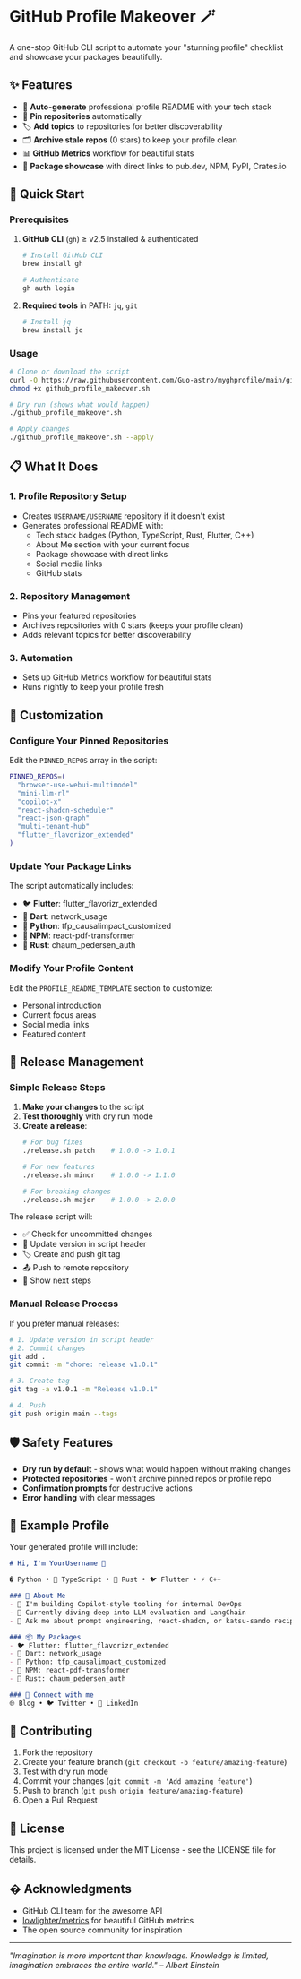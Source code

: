 # GitHub Profile Makeover 🪄

A one-stop GitHub CLI script to automate your "stunning profile" checklist and showcase your packages beautifully.

## ✨ Features

- 🎯 **Auto-generate** professional profile README with your tech stack
- 📌 **Pin repositories** automatically 
- 🏷️ **Add topics** to repositories for better discoverability
- 🗂️ **Archive stale repos** (0 stars) to keep your profile clean
- 📊 **GitHub Metrics** workflow for beautiful stats
- 🔗 **Package showcase** with direct links to pub.dev, NPM, PyPI, Crates.io

## 🚀 Quick Start

### Prerequisites

1. **GitHub CLI** (`gh`) ≥ v2.5 installed & authenticated
   ```bash
   # Install GitHub CLI
   brew install gh
   
   # Authenticate
   gh auth login
   ```

2. **Required tools** in PATH: `jq`, `git`
   ```bash
   # Install jq
   brew install jq
   ```

### Usage

```bash
# Clone or download the script
curl -O https://raw.githubusercontent.com/Guo-astro/myghprofile/main/github_profile_makeover.sh
chmod +x github_profile_makeover.sh

# Dry run (shows what would happen)
./github_profile_makeover.sh

# Apply changes
./github_profile_makeover.sh --apply
```

## 📋 What It Does

### 1. Profile Repository Setup
- Creates `USERNAME/USERNAME` repository if it doesn't exist
- Generates professional README with:
  - Tech stack badges (Python, TypeScript, Rust, Flutter, C++)
  - About Me section with your current focus
  - Package showcase with direct links
  - Social media links
  - GitHub stats

### 2. Repository Management
- Pins your featured repositories
- Archives repositories with 0 stars (keeps your profile clean)
- Adds relevant topics for better discoverability

### 3. Automation
- Sets up GitHub Metrics workflow for beautiful stats
- Runs nightly to keep your profile fresh

## 🎨 Customization

### Configure Your Pinned Repositories
Edit the `PINNED_REPOS` array in the script:

```bash
PINNED_REPOS=(
  "browser-use-webui-multimodel"
  "mini-llm-rl"
  "copilot-x"
  "react-shadcn-scheduler"
  "react-json-graph"
  "multi-tenant-hub"
  "flutter_flavorizor_extended"
)
```

### Update Your Package Links
The script automatically includes:
- 🐦 **Flutter**: flutter_flavorizr_extended
- 📡 **Dart**: network_usage  
- 🐍 **Python**: tfp_causalimpact_customized
- 📄 **NPM**: react-pdf-transformer
- 🦀 **Rust**: chaum_pedersen_auth

### Modify Your Profile Content
Edit the `PROFILE_README_TEMPLATE` section to customize:
- Personal introduction
- Current focus areas
- Social media links
- Featured content

## 🔄 Release Management

### Simple Release Steps

1. **Make your changes** to the script
2. **Test thoroughly** with dry run mode
3. **Create a release**:
   ```bash
   # For bug fixes
   ./release.sh patch    # 1.0.0 -> 1.0.1
   
   # For new features  
   ./release.sh minor    # 1.0.0 -> 1.1.0
   
   # For breaking changes
   ./release.sh major    # 1.0.0 -> 2.0.0
   ```

The release script will:
- ✅ Check for uncommitted changes
- 📝 Update version in script header
- 🏷️ Create and push git tag
- 📤 Push to remote repository
- 🎉 Show next steps

### Manual Release Process
If you prefer manual releases:

```bash
# 1. Update version in script header
# 2. Commit changes
git add .
git commit -m "chore: release v1.0.1"

# 3. Create tag
git tag -a v1.0.1 -m "Release v1.0.1"

# 4. Push
git push origin main --tags
```

## 🛡️ Safety Features

- **Dry run by default** - shows what would happen without making changes
- **Protected repositories** - won't archive pinned repos or profile repo
- **Confirmation prompts** for destructive actions
- **Error handling** with clear messages

## 📸 Example Profile

Your generated profile will include:

```markdown
# Hi, I'm YourUsername 👋

� Python • 📘 TypeScript • 🦀 Rust • 🐦 Flutter • ⚡ C++

### 🚀 About Me
- 🔭 I'm building Copilot-style tooling for internal DevOps
- 🌱 Currently diving deep into LLM evaluation and LangChain
- 💬 Ask me about prompt engineering, react-shadcn, or katsu-sando recipes

### 📦 My Packages
- 🐦 Flutter: flutter_flavorizr_extended
- 📡 Dart: network_usage
- 🐍 Python: tfp_causalimpact_customized
- 📄 NPM: react-pdf-transformer
- 🦀 Rust: chaum_pedersen_auth

### 🔗 Connect with me
🌐 Blog • 🐦 Twitter • 💼 LinkedIn
```

## 🤝 Contributing

1. Fork the repository
2. Create your feature branch (`git checkout -b feature/amazing-feature`)
3. Test with dry run mode
4. Commit your changes (`git commit -m 'Add amazing feature'`)
5. Push to branch (`git push origin feature/amazing-feature`)
6. Open a Pull Request

## 📄 License

This project is licensed under the MIT License - see the LICENSE file for details.

## � Acknowledgments

- GitHub CLI team for the awesome API
- [lowlighter/metrics](https://github.com/lowlighter/metrics) for beautiful GitHub metrics
- The open source community for inspiration

---

*"Imagination is more important than knowledge. Knowledge is limited, imagination embraces the entire world." – Albert Einstein*
